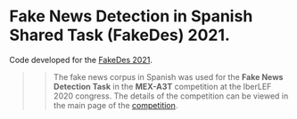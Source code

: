 # Fake News Detection in Spanish Shared Task (FakeDes) 2021.

Code developed for the [FakeDes 2021](https://sites.google.com/view/fakedes). 

>> The fake news corpus in Spanish was used for the **Fake News Detection Task** in the **MEX-A3T** competition at the IberLEF 2020 congress. The details of the competition can be viewed in the main page of the [competition](https://sites.google.com/view/mex-a3t/).
